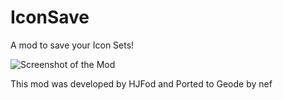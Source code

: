 # IconSave

A mod to save your Icon Sets!

![Screenshot of the Mod](hjfod.iconsave/screenshot.png)

This mod was developed by HJFod and Ported to Geode by nef

